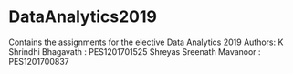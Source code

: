 # DataAnalytics2019
Contains the assignments for the elective Data Analytics 2019
Authors:
K Shrindhi Bhagavath        : PES1201701525
Shreyas Sreenath Mavanoor   : PES1201700837
